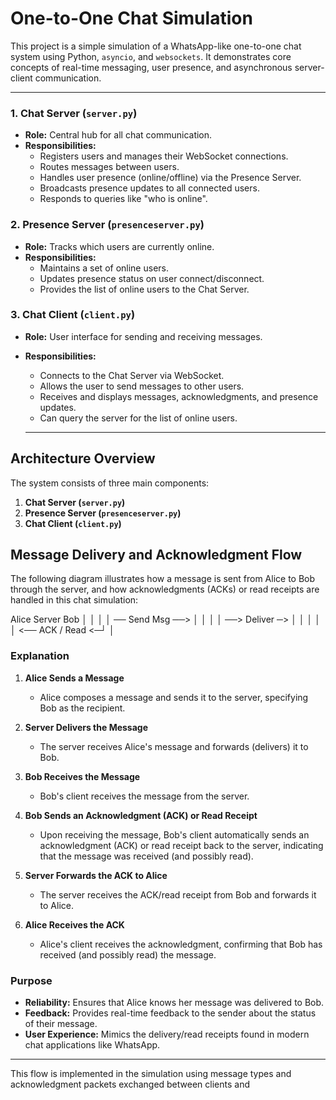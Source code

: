 # One-to-One Chat Simulation

This project is a simple simulation of a WhatsApp-like one-to-one chat system using Python, `asyncio`, and `websockets`. It demonstrates core concepts of real-time messaging, user presence, and asynchronous server-client communication.

---

### 1. Chat Server (`server.py`)

- **Role:** Central hub for all chat communication.
- **Responsibilities:**
  - Registers users and manages their WebSocket connections.
  - Routes messages between users.
  - Handles user presence (online/offline) via the Presence Server.
  - Broadcasts presence updates to all connected users.
  - Responds to queries like "who is online".

### 2. Presence Server (`presenceserver.py`)

- **Role:** Tracks which users are currently online.
- **Responsibilities:**
  - Maintains a set of online users.
  - Updates presence status on user connect/disconnect.
  - Provides the list of online users to the Chat Server.

### 3. Chat Client (`client.py`)

- **Role:** User interface for sending and receiving messages.
- **Responsibilities:**

  - Connects to the Chat Server via WebSocket.
  - Allows the user to send messages to other users.
  - Receives and displays messages, acknowledgments, and presence updates.
  - Can query the server for the list of online users.

  ***

## Architecture Overview

The system consists of three main components:

1. **Chat Server (`server.py`)**
2. **Presence Server (`presenceserver.py`)**
3. **Chat Client (`client.py`)**

## Message Delivery and Acknowledgment Flow

The following diagram illustrates how a message is sent from Alice to Bob through the server, and how acknowledgments (ACKs) or read receipts are handled in this chat simulation:

Alice Server Bob │ │ │ │ ── Send Msg ──> │ │ │ │ ──> Deliver ─> │ │ │ │ │ <── ACK / Read <─┘ │

### Explanation

1. **Alice Sends a Message**

   - Alice composes a message and sends it to the server, specifying Bob as the recipient.

2. **Server Delivers the Message**

   - The server receives Alice's message and forwards (delivers) it to Bob.

3. **Bob Receives the Message**

   - Bob's client receives the message from the server.

4. **Bob Sends an Acknowledgment (ACK) or Read Receipt**

   - Upon receiving the message, Bob's client automatically sends an acknowledgment (ACK) or read receipt back to the server, indicating that the message was received (and possibly read).

5. **Server Forwards the ACK to Alice**

   - The server receives the ACK/read receipt from Bob and forwards it to Alice.

6. **Alice Receives the ACK**
   - Alice's client receives the acknowledgment, confirming that Bob has received (and possibly read) the message.

### Purpose

- **Reliability:** Ensures that Alice knows her message was delivered to Bob.
- **Feedback:** Provides real-time feedback to the sender about the status of their message.
- **User Experience:** Mimics the delivery/read receipts found in modern chat applications like WhatsApp.

---

This flow is implemented in the simulation using message types and acknowledgment packets exchanged between clients and
